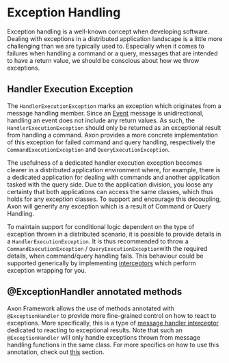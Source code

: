 # Exception Handling

Exception handling is a well-known concept when developing software. 
Dealing with exceptions in a distributed application landscape is a little more challenging than we are typically used to. 
Especially when it comes to failures when handling a command or a query, messages that are intended to have a return value, we should be conscious about how we throw exceptions.

## Handler Execution Exception

The `HandlerExecutionException` marks an exception which originates from a message handling member. 
Since an [Event](../events) message is unidirectional, handling an event does not include any return values. 
As such, the `HandlerExecutionException` should only be returned as an exceptional result from handling a command. 
Axon provides a more concrete implementation of this exception for failed command and query handling, respectively the `CommandExecutionException` and `QueryExecutionException`.

The usefulness of a dedicated handler execution exception becomes clearer in a distributed application environment where, for example, there is a dedicated application for dealing with commands and another application tasked with the query side. 
Due to the application division, you loose any certainty that both applications can access the same classes, which thus holds for any exception classes. 
To support and encourage this decoupling, Axon will generify any exception which is a result of Command or Query Handling.

To maintain support for conditional logic dependent on the type of exception thrown in a distributed scenario, it is possible to provide details in a `HandlerExecutionException`. 
It is thus recommended to throw a `CommandExecutionException` / `QueryExecutionException`with the required details, when command/query handling fails. 
This behaviour could be supported generically by implementing [interceptors](message-intercepting.md) which perform exception wrapping for you.

## @ExceptionHandler annotated methods

Axon Framework allows the use of methods annotated with `@ExceptionHandler` to provide more fine-grained control on how to react to exceptions.
More specifically, this is a type of [message handler interceptor](message-intercepting.md) dedicated to reacting to exceptional results.
Note that such an `@ExceptionHandler` will only handle exceptions thrown from message handling functions in the same class.
For more specifics on how to use this annotation, check out [this](message-intercepting.md#exceptionhandler) section.

